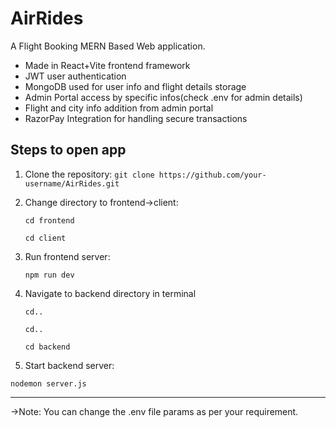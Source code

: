 
# AirRides

A Flight Booking MERN Based Web application.

- Made in React+Vite frontend framework
- JWT user authentication
- MongoDB used for user info and flight details storage
- Admin Portal access by specific infos(check .env for admin details)
- Flight and city info addition from admin portal
- RazorPay Integration for handling secure transactions


## Steps to open app

1. Clone the repository:
   ```git clone https://github.com/your-username/AirRides.git```

   

2. Change directory to frontend->client:
 
   ```cd frontend```

   ```cd client```

3. Run frontend server:
 
   ```npm run dev```

4. Navigate to backend directory in terminal

   ```cd..```

   ```cd..```

   ```cd backend```

5. Start backend server:

```nodemon server.js```

---

->Note: You can change the .env file params as per your requirement.



